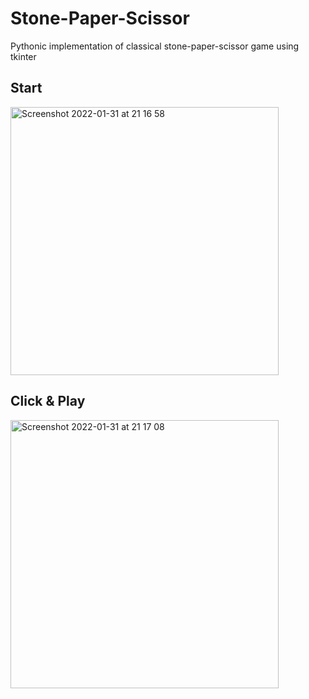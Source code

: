# Stone-Paper-Scissor
Pythonic implementation of classical stone-paper-scissor game using tkinter
## Start

<img width="429" alt="Screenshot 2022-01-31 at 21 16 58" src="https://user-images.githubusercontent.com/76846542/152032482-9eb7c37e-ccd3-4815-8594-0307c49321ca.png">

## Click & Play
<img width="429" alt="Screenshot 2022-01-31 at 21 17 08" src="https://user-images.githubusercontent.com/76846542/152032500-bf7b2619-8b56-40d5-b9da-26e8a0908e48.png">
